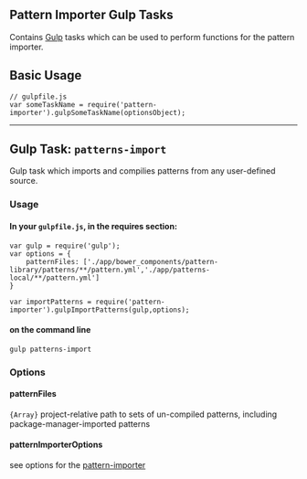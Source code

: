 Pattern Importer Gulp Tasks
---

Contains [Gulp](http://gulpjs.com) tasks which can be used to perform functions for the pattern importer.

## Basic Usage

```
// gulpfile.js
var someTaskName = require('pattern-importer').gulpSomeTaskName(optionsObject);
```

---

## Gulp Task: `patterns-import`

Gulp task which imports and compilies patterns from any user-defined source.

### Usage

#### In your `gulpfile.js`, in the **requires** section:
```
var gulp = require('gulp');
var options = {
	patternFiles: ['./app/bower_components/pattern-library/patterns/**/pattern.yml','./app/patterns-local/**/pattern.yml']
}

var importPatterns = require('pattern-importer').gulpImportPatterns(gulp,options);
```

#### on the command line

`gulp patterns-import`

### Options

#### patternFiles

`{Array}` project-relative path to sets of un-compiled patterns, including package-manager-imported patterns

#### patternImporterOptions

see options for the [pattern-importer](https://github.com/scottnath/pattern-importer)
